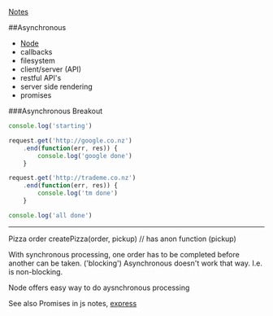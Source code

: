 [Notes](notes.md)

##Asynchronous
- [Node](javascript/node.md)
- callbacks
- filesystem
- client/server (API)
- restful API's
- server side rendering
- promises


###Asynchronous Breakout
```javascript
console.log('starting')

request.get('http://google.co.nz')
    .end(function(err, res)) {
        console.log('google done')
    }    

request.get('http://trademe.co.nz')
    .end(function(err, res)) {
        console.log('tm done')
    }    

console.log('all done')
```
----

Pizza order
createPizza(order, pickup)  // has anon function (pickup)


With synchronous processing, one order has to be completed before another can be taken. ('blocking')
Asynchronous doesn't work that way. I.e. is non-blocking.

Node offers easy way to do aysnchronous processing



See also Promises in js notes, [express](javascript/express.md)
